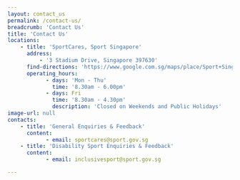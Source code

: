 ```yaml
---
layout: contact_us
permalink: /contact-us/
breadcrumb: 'Contact Us'
title: 'Contact Us'
locations:
    - title: 'SportCares, Sport Singapore'
      address:
          - '3 Stadium Drive, Singapore 397630'
      find-directions: 'https://www.google.com.sg/maps/place/Sport+Singapore/@1.3030835,103.8729567,17z/data=!3m1!4b1!4m5!3m4!1s0x31da18465f1bf1b1:0x79b332e6e8135c59!8m2!3d1.3030835!4d103.8751454.8461813'
      operating_hours:
            - days: 'Mon - Thu'
              time: '8.30am - 6.00pm'
            - days: Fri
              time: '8.30am - 4.30pm'
              description: 'Closed on Weekends and Public Holidays'
image-url: null
contacts:
    - title: 'General Enquiries & Feedback'
      content:
            - email: sportcares@sport.gov.sg
    - title: 'Disability Sport Enquiries & Feedback'
      content:
            - email: inclusivesport@sport.gov.sg

---
```


